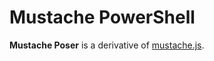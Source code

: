 Mustache PowerShell
=============

**Mustache Poser** is a derivative of [mustache.js](http://mustache.github.com/mustache.5.html).
